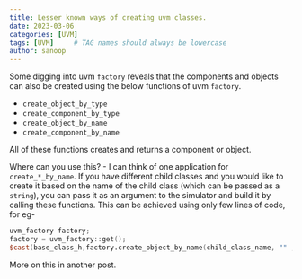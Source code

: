 ```yaml
---
title: Lesser known ways of creating uvm classes.
date: 2023-03-06 
categories: [UVM]
tags: [UVM]     # TAG names should always be lowercase
author: sanoop
---
```


Some digging into uvm `factory` reveals that the components and objects can also be created using the below functions of uvm `factory`.

- `create_object_by_type`	
- `create_component_by_type`	
- `create_object_by_name`	
- `create_component_by_name`	

All of these functions creates and returns a component or object.


Where can you use this? -
I can think of one application for `create_*_by_name`. If you have different child classes and you would like to create it based on the name of the child class (which can be passed as a `string`), you can pass it as an argument to the simulator and build it by calling these functions.
This can be achieved using only few lines of code, for eg-
```verilog
uvm_factory factory;
factory = uvm_factory::get();
$cast(base_class_h,factory.create_object_by_name(child_class_name, "" ,"child_class_h" ));
```
More on this in another post.
